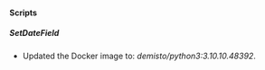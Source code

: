 
#### Scripts

##### SetDateField

- Updated the Docker image to: *demisto/python3:3.10.10.48392*.

